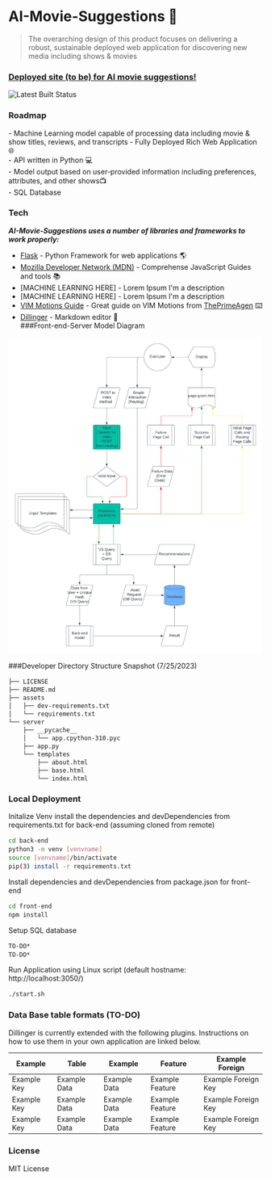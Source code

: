 AI-Movie-Suggestions 🤖
=======================
> The overarching design of this product focuses on delivering a robust, sustainable deployed
> web application for discovering new media including shows & movies
### [Deployed site (to be) for AI movie suggestions!](https://127.0.0.1:5000/)

![Latest Built Status](insertgithubactionsbadgehere)

### Roadmap
\- Machine Learning model capable of processing data including movie & show titles, reviews, and transcripts 
\- Fully Deployed Rich Web Application 🌐    
\- API written in Python 💻    
\- Model output based on user-provided information including preferences, attributes, and other shows📺    
\- SQL Database     

### Tech

*******AI-Movie-Suggestions uses a number of libraries and frameworks to work properly:*******
- [Flask]() - Python Framework for web applications 🌎
- [Mozilla Developer Network (MDN)](https://developer.mozilla.org/en-US/docs/Web/JavaScript) - Comprehense JavaScript Guides and tools 📚
- [MACHINE LEARNING HERE] - Lorem Ipsum I'm a description
- [MACHINE LEARNING HERE] - Lorem Ipsum I'm a description
- [VIM Motions Guide](https://www.youtube.com/playlist?list=PLm323Lc7iSW_wuxqmKx_xxNtJC_hJbQ7R) - Great guide on VIM Motions from [ThePrimeAgen](https://github.com/ThePrimeagen) ⌨️
- [Dillinger](https://dillinger.io/) - Markdown editor 📝    
###Front-end-Server Model Diagram      

![FMODEL!](assets/Front-end-server.png)   


###Developer Directory Structure Snapshot (7/25/2023)
```
├── LICENSE
├── README.md
├── assets
│   ├── dev-requirements.txt
│   └── requirements.txt
└── server
    ├── __pycache__
    │   └── app.cpython-310.pyc
    ├── app.py
    └── templates
        ├── about.html
        ├── base.html
        └── index.html
```

### Local Deployment

Initalize Venv install the dependencies and devDependencies from requirements.txt for back-end (assuming cloned from remote)

```sh
cd back-end
python3 -m venv [venvname]
source [venvname]/bin/activate
pip(3) install -r requirements.txt
```

Install dependencies and devDependencies from package.json for front-end

```sh
cd front-end
npm install
```

Setup SQL database
```sh
TO-DO*
TO-DO*
```

Run Application using Linux script (default hostname: http://localhost:3050/)
```sh
./start.sh
```

### Data Base table formats (TO-DO)

Dillinger is currently extended with the following plugins.
Instructions on how to use them in your own application are linked below.

| Example | Table | Example | Feature | Example Foreign |
| ------ | ------ | ------ | ------ | ------ |
| Example Key | Example Data | Example Data | Example Feature | Example Foreign Key |
| Example Key | Example Data | Example Data | Example Feature | Example Foreign Key |
| Example Key | Example Data | Example Data | Example Feature | Example Foreign Key |


### License

MIT License

